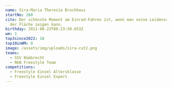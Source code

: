 ```yaml
---
name: Sira-Maria Theresia Brockhaus
startNo: 268
cite: Der schönste Moment am Einrad-Fahren ist, wenn man seine Leidenschaft auf
  der Fläche zeigen kann.
birthday: 2011-06-23T08:23:50.653Z
wm: 1
top3since2022: 18
top10inWM: 0
image: /assets/img/uploads/sira-cut2.png
teams:
  - SSV Nümbrecht
  - RKB Freestyle Team
competitions:
  - Freestyle Einzel Altersklasse
  - Freestyle Einzel Expert
---
```

